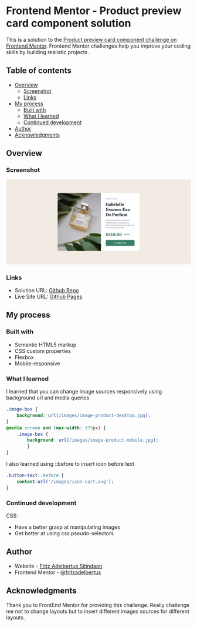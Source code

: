# Frontend Mentor - Product preview card component solution

This is a solution to the [Product preview card component challenge on Frontend Mentor](https://www.frontendmentor.io/challenges/product-preview-card-component-GO7UmttRfa). Frontend Mentor challenges help you improve your coding skills by building realistic projects. 

## Table of contents

- [Overview](#overview)
  - [Screenshot](#screenshot)
  - [Links](#links)
- [My process](#my-process)
  - [Built with](#built-with)
  - [What I learned](#what-i-learned)
  - [Continued development](#continued-development)
- [Author](#author)
- [Acknowledgments](#acknowledgments)

## Overview

### Screenshot

![](./screenshot.png)

### Links

- Solution URL: [Github Repo](https://github.com/fritzadelbertus/FEM_Product-preview-card-component)
- Live Site URL: [Github Pages](https://fritzadelbertus.github.io/FEM_Product-preview-card-component/)

## My process

### Built with

- Semantic HTML5 markup
- CSS custom properties
- Flexbox
- Mobile-responsive

### What I learned

I learned that you can change image sources responsively using background url and media queries

```css
.image-box {
    background: url(/images/image-product-desktop.jpg);
}
@media screen and (max-width: 375px) {
    .image-box {
        background: url(/images/image-product-mobile.jpg);
        }
}
```
I also learned using ::before to insert icon before text
```css
.button-text::before {
    content:url('/images/icon-cart.svg');
}
```

### Continued development

CSS:
- Have a better grasp at manipulating images
- Get better at using css pseudo-selectors

## Author

- Website - [Fritz Adelbertus Sitindaon](https://www.furitsu.site)
- Frontend Mentor - [@fritzadelbertus](https://www.frontendmentor.io/profile/fritzadelbertus)

## Acknowledgments

Thank you to FrontEnd Mentor for providing this challenge. Really challenge me not to change layouts but to insert different images sources for different layouts.
